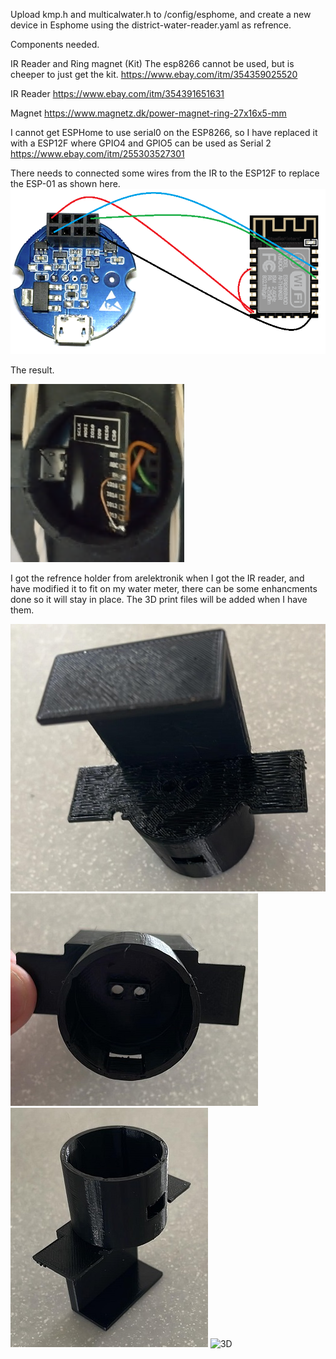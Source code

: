 Upload kmp.h and multicalwater.h to /config/esphome, and create a new device in Esphome using the district-water-reader.yaml as refrence.

Components needed.

IR Reader and Ring magnet (Kit)
The esp8266 cannot be used, but is cheeper to just get the kit. https://www.ebay.com/itm/354359025520

IR Reader
https://www.ebay.com/itm/354391651631

Magnet
https://www.magnetz.dk/power-magnet-ring-27x16x5-mm


I cannot get ESPHome to use serial0 on the ESP8266, so I have replaced it with a ESP12F where GPIO4 and GPIO5 can be used as Serial 2
https://www.ebay.com/itm/255303527301



There needs to connected some wires from the IR to the ESP12F to replace the ESP-01 as shown here.
![Esp12f-IR](https://raw.githubusercontent.com/SysAdminDk/EspHome/main/IR%20-%20Heating%20Meter%20Reader/images/Esp12f-IR.png)


The result.

![Esp12f-InPlace](https://raw.githubusercontent.com/SysAdminDk/EspHome/main/IR%20-%20Heating%20Meter%20Reader/images/ESP12-in-place.PNG)



I got the refrence holder from arelektronik when I got the IR reader, and have modified it to fit on my water meter, there can be some enhancments done so it will stay in place.
The 3D print files will be added when I have them.


![3D-Bottom](https://raw.githubusercontent.com/SysAdminDk/EspHome/main/IR%20-%20Heating%20Meter%20Reader/images/holder-print-back.jpg)
![3D-Top](https://raw.githubusercontent.com/SysAdminDk/EspHome/main/IR%20-%20Heating%20Meter%20Reader/images/holder-print-top.jpg)
![3D-Front](https://raw.githubusercontent.com/SysAdminDk/EspHome/main/IR%20-%20Heating%20Meter%20Reader/images/holder-print-front.jpg)
![3D](https://raw.githubusercontent.com/SysAdminDk/EspHome/main/IR%20-%20Heating%20Meter%20Reader/images/images/holder-print.png?raw=true)
